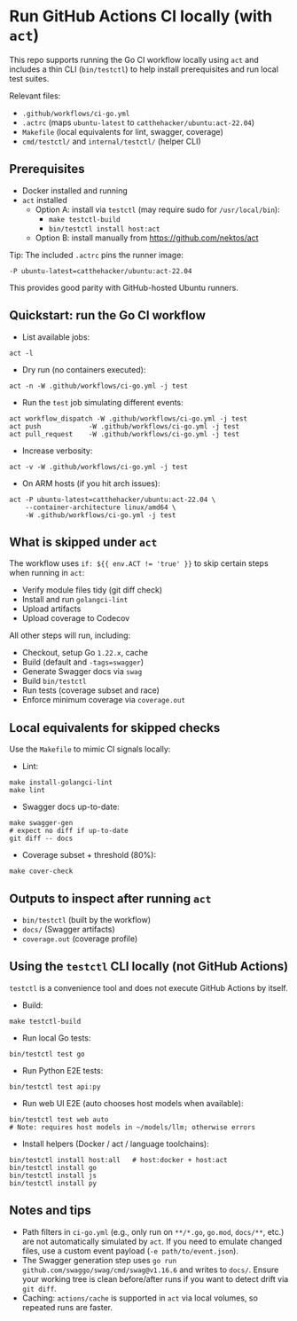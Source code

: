 # Run GitHub Actions CI locally (with `act`)

This repo supports running the Go CI workflow locally using `act` and includes a thin CLI (`bin/testctl`) to help install prerequisites and run local test suites.

Relevant files:
- `.github/workflows/ci-go.yml`
- `.actrc` (maps `ubuntu-latest` to `catthehacker/ubuntu:act-22.04`)
- `Makefile` (local equivalents for lint, swagger, coverage)
- `cmd/testctl/` and `internal/testctl/` (helper CLI)

## Prerequisites
- Docker installed and running
- `act` installed
  - Option A: install via `testctl` (may require sudo for `/usr/local/bin`):
    - `make testctl-build`
    - `bin/testctl install host:act`
  - Option B: install manually from https://github.com/nektos/act

Tip: The included `.actrc` pins the runner image:
```
-P ubuntu-latest=catthehacker/ubuntu:act-22.04
```
This provides good parity with GitHub-hosted Ubuntu runners.

## Quickstart: run the Go CI workflow
- List available jobs:
```
act -l
```
- Dry run (no containers executed):
```
act -n -W .github/workflows/ci-go.yml -j test
```
- Run the `test` job simulating different events:
```
act workflow_dispatch -W .github/workflows/ci-go.yml -j test
act push            -W .github/workflows/ci-go.yml -j test
act pull_request    -W .github/workflows/ci-go.yml -j test
```
- Increase verbosity:
```
act -v -W .github/workflows/ci-go.yml -j test
```
- On ARM hosts (if you hit arch issues):
```
act -P ubuntu-latest=catthehacker/ubuntu:act-22.04 \
    --container-architecture linux/amd64 \
    -W .github/workflows/ci-go.yml -j test
```

## What is skipped under `act`
The workflow uses `if: ${{ env.ACT != 'true' }}` to skip certain steps when running in `act`:
- Verify module files tidy (git diff check)
- Install and run `golangci-lint`
- Upload artifacts
- Upload coverage to Codecov

All other steps will run, including:
- Checkout, setup Go `1.22.x`, cache
- Build (default and `-tags=swagger`)
- Generate Swagger docs via `swag`
- Build `bin/testctl`
- Run tests (coverage subset and race)
- Enforce minimum coverage via `coverage.out`

## Local equivalents for skipped checks
Use the `Makefile` to mimic CI signals locally:
- Lint:
```
make install-golangci-lint
make lint
```
- Swagger docs up-to-date:
```
make swagger-gen
# expect no diff if up-to-date
git diff -- docs
```
- Coverage subset + threshold (80%):
```
make cover-check
```

## Outputs to inspect after running `act`
- `bin/testctl` (built by the workflow)
- `docs/` (Swagger artifacts)
- `coverage.out` (coverage profile)

## Using the `testctl` CLI locally (not GitHub Actions)
`testctl` is a convenience tool and does not execute GitHub Actions by itself.
- Build:
```
make testctl-build
```
- Run local Go tests:
```
bin/testctl test go
```
- Run Python E2E tests:
```
bin/testctl test api:py
```
- Run web UI E2E (auto chooses host models when available):
```
bin/testctl test web auto
# Note: requires host models in ~/models/llm; otherwise errors
```
- Install helpers (Docker / act / language toolchains):
```
bin/testctl install host:all   # host:docker + host:act
bin/testctl install go
bin/testctl install js
bin/testctl install py
```

## Notes and tips
- Path filters in `ci-go.yml` (e.g., only run on `**/*.go`, `go.mod`, `docs/**`, etc.) are not automatically simulated by `act`. If you need to emulate changed files, use a custom event payload (`-e path/to/event.json`).
- The Swagger generation step uses `go run github.com/swaggo/swag/cmd/swag@v1.16.6` and writes to `docs/`. Ensure your working tree is clean before/after runs if you want to detect drift via `git diff`.
- Caching: `actions/cache` is supported in `act` via local volumes, so repeated runs are faster.
